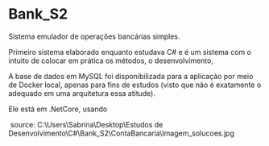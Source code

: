 # Bank_S2
Sistema emulador de operações bancárias simples.

Primeiro sistema elaborado enquanto estudava C# e é um sistema com o intuito de colocar em prática os métodos, o desenvolvimento, 

A base de dados em MySQL foi disponibilizada para a aplicação por meio de Docker local, apenas para fins de estudos (visto que não é exatamente o adequado em uma arquitetura essa atitude).

Ele está em .NetCore, usando 

<img> source: C:\Users\Sabrina\Desktop\Estudos de Desenvolvimento\C#\Bank_S2\ContaBancaria\Imagem_solucoes.jpg</img>
